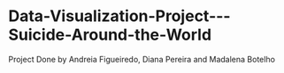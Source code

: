 # Data-Visualization-Project---Suicide-Around-the-World
Project Done by Andreia Figueiredo, Diana Pereira and Madalena Botelho
